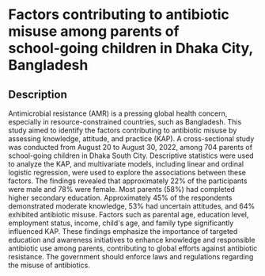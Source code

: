 # Factors contributing to antibiotic misuse among parents of school‑going children in Dhaka City, Bangladesh


## Description
Antimicrobial resistance (AMR) is a pressing global health concern, especially in resource-constrained countries, such as Bangladesh. This study aimed to identify the factors contributing to antibiotic misuse by assessing knowledge, attitude, and practice (KAP). A cross-sectional study was conducted from August 20 to August 30, 2022, among 704 parents of school-going children in Dhaka South City. Descriptive statistics were used to analyze the KAP, and multivariate models, including linear and ordinal logistic regression, were used to explore the associations between these factors. The findings revealed that approximately 22% of the participants were male and 78% were female. Most parents (58%) had completed higher secondary education. Approximately 45% of the respondents demonstrated moderate knowledge, 53% had uncertain attitudes, and 64% exhibited antibiotic misuse. Factors such as parental age, education level, employment status, income, child's age, and family type significantly influenced KAP. These findings emphasize the importance of targeted education and awareness initiatives to enhance knowledge and responsible antibiotic use among parents, contributing to global efforts against antibiotic resistance. The government should enforce laws and regulations regarding the misuse of antibiotics.